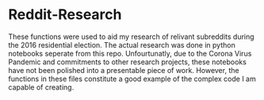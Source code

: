 # Reddit-Research

These functions were used to aid my research of relivant subreddits during the 2016 residential election. 
The actual research was done in python notebooks seperate from this repo. Unfourtunatly, due to the Corona Virus Pandemic
and commitments to other research projects, these notebooks have not been polished into a presentable piece of work. 
However, the functions in these files constitute a good example of the complex code I am capable of creating.
